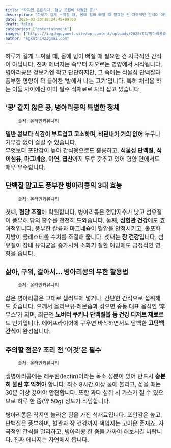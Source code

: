 ```yaml
---
title: "작지만 든든하다, 혈당 조절에 탁월한 콩!"
description: "하루가 길게 느껴질 때, 몸에 힘이 빠질 때 필요한 건 자극적인 간식이 아닙니다. 진짜 에너지는 속부터 차오르는 영양에서 시작됩니다. 병아리콩은 겉보기엔 작고 단단하지만, 그 속에는 식물성 단백질과 풍부한 영양이 꽉 들어찬 ‘밭에서 나는 고기’입니다. 특히 채식을 하는"
date: 2025-03-23T18:24:45+09:00
draft: false
categories: ["entertainment"]
images: ["https://ingihgoyonet.site/wp-content/uploads/2025/03/병아리콩효능-1024x678.jpg", "https://ingihgoyonet.site/wp-content/uploads/2025/03/병아리콩-683x1024.jpg", "https://ingihgoyonet.site/wp-content/uploads/2025/03/혈당조절콩-1024x683.jpg", "https://ingihgoyonet.site/wp-content/uploads/2025/03/병아리콩요리-819x1024.jpg"]
author: "kgkstn1423gmailcom"
---
```


<p style="font-size:18px">하루가 길게 느껴질 때, 몸에 힘이 빠질 때 필요한 건 자극적인 간식이 아닙니다. 진짜 에너지는 속부터 차오르는 영양에서 시작됩니다. 병아리콩은 겉보기엔 작고 단단하지만, 그 속에는 식물성 단백질과 풍부한 영양이 꽉 들어찬 ‘밭에서 나는 고기’입니다. 특히 채식을 하는 이들 사이에선 이미 필수 식재료로 자리 잡고 있습니다.</p> <h2 >‘콩’ 같지 않은 콩, 병아리콩의 특별한 정체</h2> <figure ><img src="https://ingihgoyonet.site/wp-content/uploads/2025/03/병아리콩효능-1024x678.jpg" alt="" style="aspect-ratio:16/9;object-fit:cover"/><figcaption >출처 : 온라인커뮤니티</figcaption></figure> <p style="font-size:18px"><strong>일반 콩보다 식감이 부드럽고 고소하며, 비린내가 거의 없어</strong> 누구나 거부감 없이 즐길 수 있습니다.<br>무엇보다 포만감이 높아 간식용으로도 훌륭하고, <strong>식물성 단백질, 식이섬유, 마그네슘, 아연, 엽산</strong>까지 두루 갖추고 있어 영양 면에서도 매우 우수합니다.</p> <h2 >단백질 말고도 풍부한 병아리콩의 3대 효능</h2> <figure ><img src="https://ingihgoyonet.site/wp-content/uploads/2025/03/병아리콩-683x1024.jpg" alt="" style="aspect-ratio:16/9;object-fit:cover"/><figcaption >출처 : 온라인커뮤니티</figcaption></figure> <p style="font-size:18px">첫째, <strong>혈당 조절</strong>에 탁월합니다. 병아리콩은 혈당지수가 낮고 섬유질이 풍부해 당의 흡수를 천천히 도와줍니다. 둘째, <strong>심혈관 건강</strong>에도 효과적입니다. 풍부한 칼륨과 마그네슘이 혈압을 안정시키고, 불포화지방이 콜레스테롤 수치를 조절해 줍니다. 셋째는 <strong>장 건강</strong>입니다. 섬유질이 장내 유익균을 증가시켜 소화기 질환 예방에도 긍정적인 영향을 줍니다.</p> <h2 >삶아, 구워, 갈아서… 병아리콩의 무한 활용법</h2> <figure ><img src="https://ingihgoyonet.site/wp-content/uploads/2025/03/혈당조절콩-1024x683.jpg" alt="" style="aspect-ratio:16/9;object-fit:cover"/><figcaption >출처 : 온라인커뮤니티</figcaption></figure> <p style="font-size:18px">삶은 병아리콩은 그대로 샐러드에 넣거나, 간단한 간식으로 섭취해도 좋습니다. 으깨서 올리브유·레몬즙과 섞으면 중동 대표 음식인 ‘후무스’가 되며, 최근엔 <strong>노버터 쿠키나 단백질볼 등 건강 디저트 재료</strong>로도 인기입니다. 에어프라이어에 구우면 바삭하면서도 담백한 <strong>고단백 간식</strong>이 완성됩니다.</p> <h2 >주의할 점은? 조리 전 ‘이것’은 필수</h2> <figure ><img src="https://ingihgoyonet.site/wp-content/uploads/2025/03/병아리콩요리-819x1024.jpg" alt="" style="aspect-ratio:16/9;object-fit:cover"/><figcaption >출처 : 온라인커뮤니티</figcaption></figure> <p style="font-size:18px">생병아리콩에는 레쿠틴(lectin)이라는 독소 성분이 있어 반드시 <strong>충분히 불린 후 익혀야</strong> 합니다. 최소 8시간 이상 물에 불리고, 삶을 때는 30분 이상 끓여야 안전합니다. 또한 과다 섭취 시 가스가 찰 수 있으므로 하루 한 줌(약 50g) 정도가 적당합니다.</p> <p style="font-size:18px">병아리콩은 작지만 놀라운 힘을 가진 식재료입니다. 포만감은 높고, 단백질은 풍부하며, 혈관과 장 건강까지 책임지는 고마운 존재죠. 자극적인 간식을 멀리하고, 병아리콩 한 줌을 가까이 해보시길 바랍니다. 진짜 에너지는 자연에서 옵니다.</p>